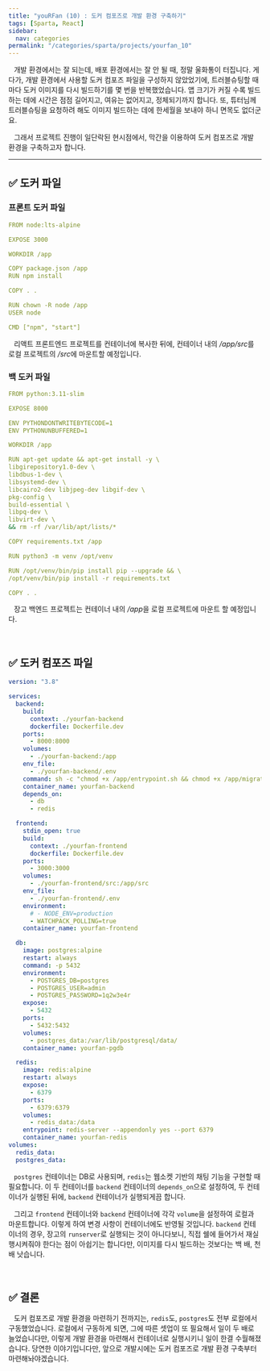 ```yaml
---
title: "youRFan (10) : 도커 컴포즈로 개발 환경 구축하기"
tags: [Sparta, React]
sidebar:
  nav: categories
permalink: "/categories/sparta/projects/yourfan_10"
---
```


<div class="article__content" markdown="1">

&ensp; 개발 환경에서는 잘 되는데, 배포 환경에서는 잘 안 될 때, 정말 울화통이 터집니다. 게다가, 개발 환경에서 사용할 도커 컴포즈 파일을 구성하지 않았었기에, 트러블슈팅할 때마다 도커 이미지를 다시 빌드하기를 몇 번을 반복했었습니다. 앱 크기가 커질 수록 빌드하는 데에 시간은 점점 길어지고, 여유는 없어지고, 정체되기까지 합니다. 또, 튜터님께 트러블슈팅을 요청하려 해도 이미지 빌드하는 데에 한세월을 보내야 하니 면목도 없더군요.

&ensp; 그래서 프로젝트 진행이 일단락된 현시점에서, 막간을 이용하여 도커 컴포즈로 개발 환경을 구축하고자 합니다.

---

## ✅ 도커 파일

### 프론트 도커 파일

```yaml
FROM node:lts-alpine

EXPOSE 3000

WORKDIR /app

COPY package.json /app
RUN npm install

COPY . .

RUN chown -R node /app
USER node

CMD ["npm", "start"]
```

&ensp; 리액트 프론트엔드 프로젝트를 컨테이너에 복사한 뒤에, 컨테이너 내의 */app/src*를 로컬 프로젝트의 */src*에 마운트할 예정입니다.

### 백 도커 파일

```yaml
FROM python:3.11-slim

EXPOSE 8000

ENV PYTHONDONTWRITEBYTECODE=1
ENV PYTHONUNBUFFERED=1

WORKDIR /app

RUN apt-get update && apt-get install -y \
libgirepository1.0-dev \
libdbus-1-dev \
libsystemd-dev \
libcairo2-dev libjpeg-dev libgif-dev \
pkg-config \
build-essential \
libpq-dev \
libvirt-dev \
&& rm -rf /var/lib/apt/lists/*

COPY requirements.txt /app

RUN python3 -m venv /opt/venv

RUN /opt/venv/bin/pip install pip --upgrade && \
/opt/venv/bin/pip install -r requirements.txt

COPY . .
```

&ensp; 장고 백엔드 프로젝트는 컨테이너 내의 */app*을 로컬 프로젝트에 마운트 할 예정입니다.

<br/>

## ✅ 도커 컴포즈 파일

```yaml
version: "3.8"

services:
  backend:
    build:
      context: ./yourfan-backend
      dockerfile: Dockerfile.dev
    ports:
      - 8000:8000
    volumes:
      - ./yourfan-backend:/app
    env_file:
      - ./yourfan-backend/.env
    command: sh -c "chmod +x /app/entrypoint.sh && chmod +x /app/migrate.sh && sh /app/migrate.sh && /app/entrypoint.sh"
    container_name: yourfan-backend
    depends_on:
      - db
      - redis

  frontend:
    stdin_open: true
    build:
      context: ./yourfan-frontend
      dockerfile: Dockerfile.dev
    ports:
      - 3000:3000
    volumes:
      - ./yourfan-frontend/src:/app/src
    env_file:
      - ./yourfan-frontend/.env
    environment:
      # - NODE_ENV=production
      - WATCHPACK_POLLING=true
    container_name: yourfan-frontend

  db:
    image: postgres:alpine
    restart: always
    command: -p 5432
    environment:
      - POSTGRES_DB=postgres
      - POSTGRES_USER=admin
      - POSTGRES_PASSWORD=1q2w3e4r
    expose:
      - 5432
    ports:
      - 5432:5432
    volumes:
      - postgres_data:/var/lib/postgresql/data/
    container_name: yourfan-pgdb

  redis:
    image: redis:alpine
    restart: always
    expose:
      - 6379
    ports:
      - 6379:6379
    volumes:
      - redis_data:/data
    entrypoint: redis-server --appendonly yes --port 6379
    container_name: yourfan-redis
volumes:
  redis_data:
  postgres_data:
```

&ensp; `postgres` 컨테이너는 DB로 사용되며, `redis`는 웹소켓 기반의 채팅 기능을 구현할 때 필요합니다. 이 두 컨테이너를 `backend` 컨테이너의 `depends_on`으로 설정하여, 두 컨테이너가 실행된 뒤에, `backend` 컨테이너가 실행되게끔 합니다.

&ensp; 그리고 `frontend` 컨테이너와 `backend` 컨테이너에 각각 `volume`을 설정하여 로컬과 마운트합니다. 이렇게 하여 변경 사항이 컨테이너에도 반영될 것입니다. `backend` 컨테이너의 경우, 장고의 `runserver`로 실행되는 것이 아니다보니, 직접 쉘에 들어가서 재실행시켜줘야 한다는 점이 아쉽기는 합니다만, 이미지를 다시 빌드하는 것보다는 백 배, 천 배 낫습니다.

<br/>

## ✅ 결론

&ensp; 도커 컴포즈로 개발 환경을 마련하기 전까지는, `redis`도, `postgres`도 전부 로컬에서 구동했었습니다. 로컬에서 구동하게 되면, 그에 따른 셋업이 또 필요해서 일이 두 배로 늘었습니다만, 이렇게 개발 환경을 마련해서 컨테이너로 실행시키니 일이 한결 수월해졌습니다. 당연한 이야기입니다만, 앞으로 개발시에는 도커 컴포즈로 개발 환경 구축부터 마련해놔야겠습니다.

</div>
